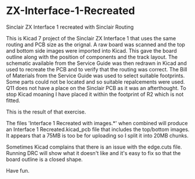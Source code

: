 # ZX-Interface-1-Recreated
Sinclair ZX Interface 1 recreated with Sinclair Routing

This is Kicad 7 project of the Sinclair ZX Interface 1 that uses the same routing and PCB size as the orignal.
A raw board was scanned and the top and bottom side images were imported into Kicad. This gave the board outline 
along with the position of components and the track layout.
The schematic available from the Service Guide was then redrawn in Kicad and used to recreate the PCB and to verify that the routing was correct.
The Bill of Materials from the Service Guide was used to select suitable footprints. Some parts could not be located and so suitable repalcements were used.
Q11 does not have a place on the Sinclair PCB as it was an afterthought. To stop Kicad moaning I have placed it within the footprint of R2 which is not fitted.

This is the result of that exercise.

The files 'Interface 1 Recreated with images.*' when combined will produce an Interface 1 Recreated.kicad_pcb file that includes the top/bottom images.
It appears that a 75MB is too be for uploading so I split it into 20MB chunks.

Sometimes Kicad complains that there is an issue with the edge.cuts file. Running DRC will show what it doesn't like and it's easy to fix so that the board outline is a closed shape.

Have fun.
